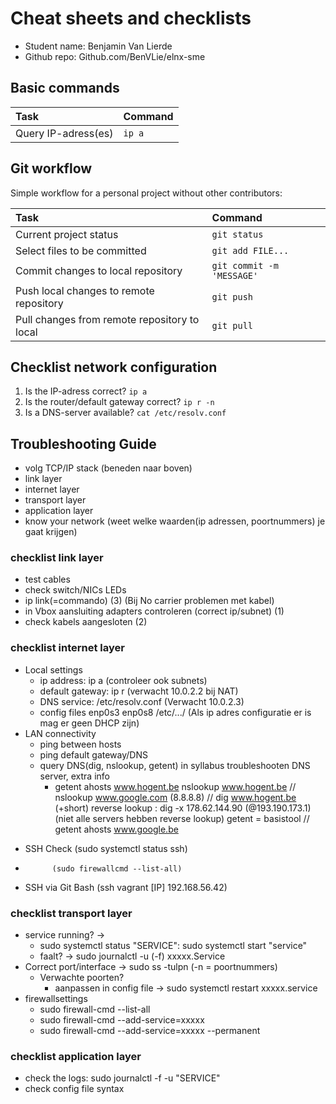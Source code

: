 # Cheat sheets and checklists

- Student name: Benjamin Van Lierde
- Github repo: Github.com/BenVLie/elnx-sme

## Basic commands

| Task                | Command |
| :---                | :---    |
| Query IP-adress(es) | `ip a`  |

## Git workflow

Simple workflow for a personal project without other contributors:

| Task                                         | Command                   |
| :---                                         | :---                      |
| Current project status                       | `git status`              |
| Select files to be committed                 | `git add FILE...`         |
| Commit changes to local repository           | `git commit -m 'MESSAGE'` |
| Push local changes to remote repository      | `git push`                |
| Pull changes from remote repository to local | `git pull`                |

## Checklist network configuration

1. Is the IP-adress correct? `ip a`
2. Is the router/default gateway correct? `ip r -n`
3. Is a DNS-server available? `cat /etc/resolv.conf`


## Troubleshooting Guide
- volg TCP/IP stack (beneden naar boven)
- link layer
- internet layer
- transport layer
- application layer
- know your network (weet welke waarden(ip adressen, poortnummers) je gaat krijgen)

### checklist link layer
   - test cables
   - check switch/NICs LEDs
   - ip link(=commando) (3) (Bij No carrier problemen met kabel)
   - in Vbox aansluiting adapters controleren (correct ip/subnet) (1)
   - check kabels aangesloten (2)

### checklist internet layer
   - Local settings
     - ip address: ip a (controleer ook subnets)
     - default gateway: ip r (verwacht 10.0.2.2 bij NAT)
     - DNS service: /etc/resolv.conf (Verwacht 10.0.2.3)
     - config files enp0s3 enp0s8 /etc/.../ (Als ip adres configuratie er is mag er geen DHCP zijn)
   - LAN connectivity
     - ping between hosts
     - ping default gateway/DNS
     - query DNS(dig, nslookup, getent) in syllabus troubleshooten DNS server, extra info
       - getent ahosts www.hogent.be
                 nslookup www.hogent.be // nslookup www.google.com (8.8.8.8) // dig www.hogent.be (+short)
                 reverse lookup : dig -x 178.62.144.90 (@193.190.173.1) (niet alle servers hebben reverse lookup)
                 getent = basistool // getent ahosts www.google.be
* SSH Check (sudo systemctl status ssh)
*           (sudo firewallcmd --list-all)
* SSH via Git Bash (ssh vagrant [IP] 192.168.56.42)

### checklist transport layer
   - service running? ->
      - sudo systemctl status "SERVICE": sudo systemctl start "service"
      - faalt? -> sudo journalctl -u (-f) xxxxx.Service
   - Correct port/interface -> sudo ss -tulpn (-n = poortnummers)
     - Verwachte poorten?
        - aanpassen in config file
      -> sudo systemctl restart xxxxx.service
   - firewallsettings
      - sudo firewall-cmd --list-all
      - sudo firewall-cmd --add-service=xxxxx
      - sudo firewall-cmd --add-service=xxxxx --permanent
      
### checklist application layer
   - check the logs: sudo journalctl -f -u "SERVICE"
   - check config file syntax
